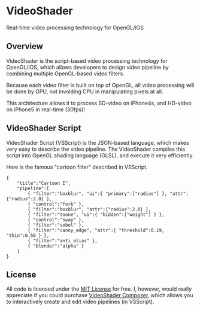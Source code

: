 # VideoShader
Real-time video processing technology for OpenGL/iOS

## Overview
VideoShader is the script-based video processing technology for OpenGL/iOS, which allows developers to design video pipeline by combining multiple OpenGL-based video filters. 

Because each video filter is built on top of OpenGL, all video processing will be done by GPU, not involding CPU in manipulating pixels at all.

This architecture allows it to process SD-video on iPhone4s, and HD-video on iPhone5 in real-time (30fps)! 

## VideoShader Script
VideoShader Script (VSScript) is the JSON-based language, which makes very easy to describe the video pipeline. The VideoShader compiles this script into OpenGL shading language (GLSL), and execute it very efficiently. 

Here is the famous "cartoon filter" described in VSScript. 

```
{
    "title":"Cartoon I",
    "pipeline":[
        { "filter":"boxblur", "ui":{ "primary":["radius"] }, "attr":{"radius":2.0} },
        { "control":"fork" },
        { "filter":"boxblur", "attr":{"radius":2.0} },
        { "filter":"toone", "ui":{ "hidden":["weight"] } },
        { "control":"swap" },
        { "filter":"sobel" },
        { "filter":"canny_edge", "attr":{ "threshold":0.19, "thin":0.50 } },
        { "filter":"anti_alias" },
        { "blender":"alpha" }
    ]
}
```
## License

All code is licensed under the [MIT License](http://www.opensource.org/licenses/mit-license.php) for free. I, however, would really appreciate if you could purchase [VideoShader Composer](https://itunes.apple.com/us/app/videoshader-composer/id764918337?mt=8), which allows you to interactively create and edit video pipelines (in VSScript). 
